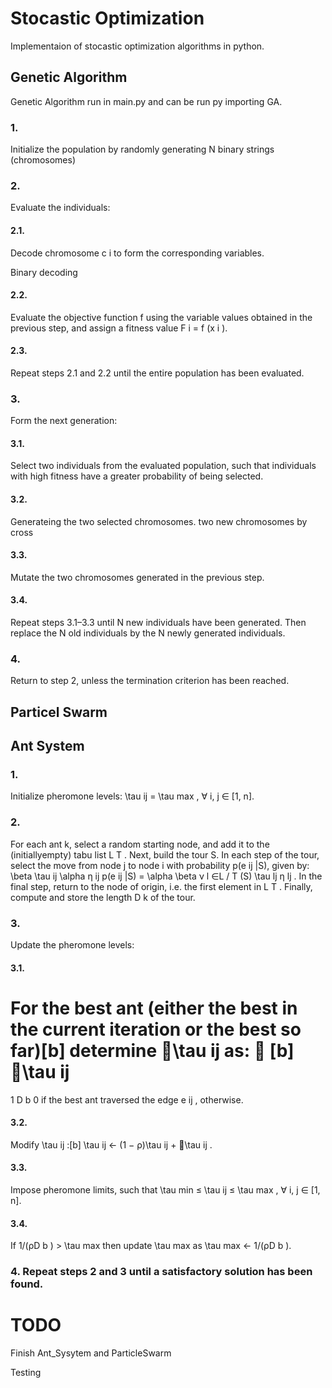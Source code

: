 # Stocastic Optimization

Implementaion of stocastic optimization algorithms in python.

## Genetic Algorithm

Genetic Algorithm run in main.py and can be run py importing GA.

### 1. 

Initialize the population by randomly generating N binary strings (chromosomes)

### 2. 

Evaluate the individuals:

#### 2.1. 

Decode chromosome c i to form the corresponding variables.

Binary decoding

#### 2.2. 

Evaluate the objective function f using the variable values obtained in the previous step, and assign a fitness value F i = f (x i ).

#### 2.3. 

Repeat steps 2.1 and 2.2 until the entire population has been evaluated.

### 3.

Form the next generation:

#### 3.1. 

Select two individuals from the evaluated population, such that individuals with high fitness have a greater probability of being selected.

#### 3.2. 

Generateing the two selected chromosomes.
 two new chromosomes by cross
#### 3.3. 

Mutate the two chromosomes generated in the previous step.

#### 3.4.

Repeat steps 3.1–3.3 until N new individuals have been generated. Then replace the N old individuals by the N newly generated individuals.

### 4.

Return to step 2, unless the termination criterion has been reached.

## Particel Swarm

## Ant System

### 1.

 Initialize pheromone levels:
\tau ij = \tau max ,
∀ i, j ∈ [1, n].
### 2. 

For each ant k, select a random starting node, and add it to the (initiallyempty) tabu list L T . Next, build the tour S. In each step of the tour, select the
move from node j to node i with probability p(e ij |S), given by:
\beta
\tau ij \alpha η ij
p(e ij |S) = 
\alpha \beta
ν l ∈L
/ T (S) \tau lj η lj
.
In the final step, return to the node of origin, i.e. the first element in L T .
Finally, compute and store the length D k of the tour.
### 3. 

Update the pheromone levels:

#### 3.1.

For the best ant (either the best in the current iteration or the best so far)[b]
determine \tau ij as:

[b]
\tau ij
=
1
D b
0
if the best ant traversed the edge e ij ,
otherwise.
#### 3.2. 

Modify \tau ij :[b] \tau ij ← (1 − ρ)\tau ij + \tau ij .

#### 3.3.

Impose pheromone limits, such that \tau min ≤ \tau ij ≤ \tau max , ∀ i, j ∈ [1, n].

#### 3.4.

If 1/(ρD b ) > \tau max then update \tau max as \tau max ← 1/(ρD b ).

### 4. Repeat steps 2 and 3 until a satisfactory solution has been found.


# TODO

Finish Ant_Sysytem and ParticleSwarm

Testing